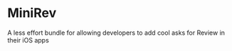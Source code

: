 # MiniRev
A less effort bundle for allowing developers to add cool asks for Review in their iOS apps
